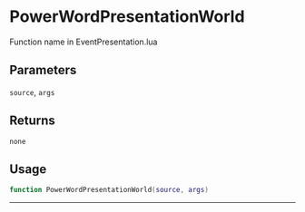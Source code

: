 # PowerWordPresentationWorld
Function name in EventPresentation.lua
## Parameters
`source`, `args`
## Returns
`none`
## Usage
```lua
function PowerWordPresentationWorld(source, args)
```
---
